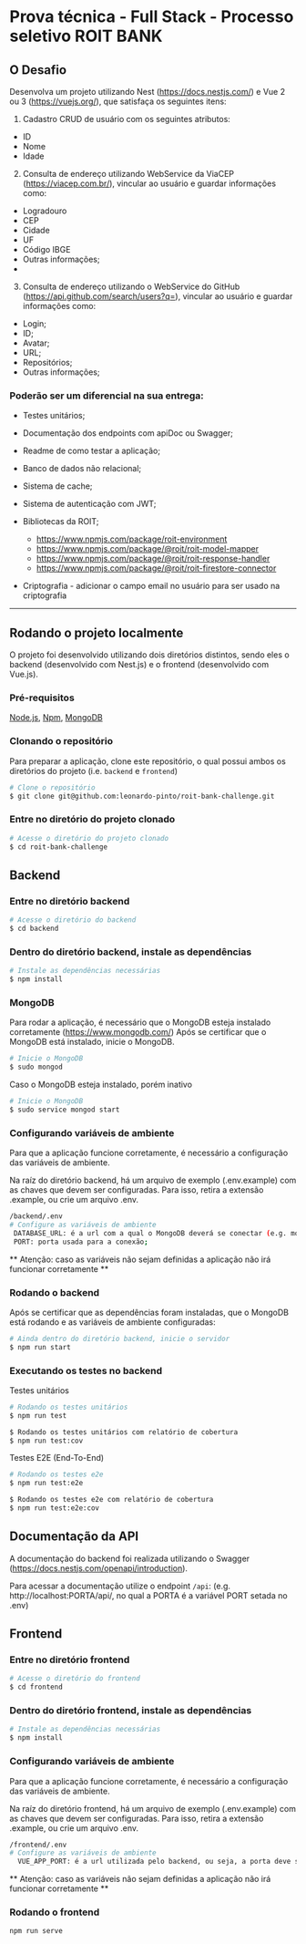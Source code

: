 # Prova técnica - Full Stack - Processo seletivo ROIT BANK

## O Desafio

Desenvolva um projeto utilizando Nest (https://docs.nestjs.com/) e Vue 2 ou 3 (https://vuejs.org/), que satisfaça os seguintes itens:

1. Cadastro CRUD de usuário com os seguintes atributos:
  - ID
  - Nome
  - Idade

2. Consulta de endereço utilizando WebService da ViaCEP (https://viacep.com.br/), vincular ao usuário e guardar informações como:
  - Logradouro
  - CEP
  - Cidade
  - UF
  - Código IBGE
  - Outras informações;
  - 
3. Consulta de endereço utilizando o WebService do GitHub (https://api.github.com/search/users?q=<USERNAME>), vincular ao usuário e guardar informações como:
  - Login;
  - ID;
  - Avatar;
  - URL;
  - Repositórios;
  - Outras informações;
  
### Poderão ser um diferencial na sua entrega:
  - Testes unitários;
  - Documentação dos endpoints com apiDoc ou Swagger;
  - Readme de como testar a aplicação;
  - Banco de dados não relacional;
  - Sistema de cache;
  - Sistema de autenticação com JWT;
  - Bibliotecas da ROIT;
      - https://www.npmjs.com/package/roit-environment
      - https://www.npmjs.com/package/@roit/roit-model-mapper
      - https://www.npmjs.com/package/@roit/roit-response-handler
      - https://www.npmjs.com/package/@roit/roit-firestore-connector

  - Criptografia - adicionar o campo email no usuário para ser usado na criptografia
  ---
 
  ## Rodando o projeto localmente
  O projeto foi desenvolvido utilizando dois diretórios distintos, sendo eles o backend (desenvolvido com Nest.js) e o frontend (desenvolvido com Vue.js).
  
  ### Pré-requisitos
   [Node.js](https://nodejs.org/en/), [Npm](https://www.npmjs.com/), [MongoDB](https://www.mongodb.com/) 
  
  ### Clonando o repositório
  Para preparar a aplicação, clone este repositório, o qual possui ambos os diretórios do projeto (i.e. `backend` e `frontend`)
  
  ````bash
  # Clone o repositório
  $ git clone git@github.com:leonardo-pinto/roit-bank-challenge.git
  ````
  
  ### Entre no diretório do projeto clonado
  
  ````bash
  # Acesse o diretório do projeto clonado
  $ cd roit-bank-challenge
  ````
  
  ## Backend
  ### Entre no diretório backend
  
   ````bash
  # Acesse o diretório do backend
  $ cd backend
  ````
  
  ### Dentro do diretório backend, instale as dependências
  ````bash
  # Instale as dependências necessárias
  $ npm install
  ````
  
  ### MongoDB
  Para rodar a aplicação, é necessário que o MongoDB esteja instalado corretamente (https://www.mongodb.com/) 
  Após se certificar que o MongoDB está instalado, inicie o MongoDB.
  
  ```bash
  # Inicie o MongoDB
  $ sudo mongod
  ```
  
  Caso o MongoDB esteja instalado, porém inativo
    
  ```bash
  # Inicie o MongoDB
  $ sudo service mongod start
  ```
  
  ### Configurando variáveis de ambiente
  Para que a aplicação funcione corretamente, é necessário a configuração das variáveis de ambiente.
  
  Na raíz do diretório backend, há um arquivo de exemplo (.env.example) com as chaves que devem ser configuradas.
  Para isso, retira a extensão .example, ou crie um arquivo .env.
  
  ```bash
  /backend/.env
  # Configure as variáveis de ambiente
   DATABASE_URL: é a url com a qual o MongoDB deverá se conectar (e.g. mongodb://localhost/roit-challenge);
   PORT: porta usada para a conexão;
  ```
  
  ** Atenção: caso as variáveis não sejam definidas a aplicação não irá funcionar corretamente **
  
  ### Rodando o backend
  Após se certificar que as dependências foram instaladas, que o MongoDB está rodando e as variáveis de ambiente configuradas:
  
   ```bash
  # Ainda dentro do diretório backend, inicie o servidor
  $ npm run start
  ```
  ### Executando os testes no backend
  
  Testes unitários
   ```bash
  # Rodando os testes unitários
  $ npm run test
  
  $ Rodando os testes unitários com relatório de cobertura
  $ npm run test:cov
  ```
  
  Testes E2E (End-To-End)
   ```bash
  # Rodando os testes e2e
  $ npm run test:e2e
  
  $ Rodando os testes e2e com relatório de cobertura
  $ npm run test:e2e:cov
  ```
  
  ## Documentação da API
  A documentação do backend foi realizada utilizando o Swagger (https://docs.nestjs.com/openapi/introduction).
  
  Para acessar a documentação utilize o endpoint `/api`: (e.g. http://localhost:PORTA/api/, no qual a PORTA é a variável PORT setada no .env) 
 
  ## Frontend
  ### Entre no diretório frontend
  
  ````bash
  # Acesse o diretório do frontend
  $ cd frontend
  ````
  
  ### Dentro do diretório frontend, instale as dependências
  ````bash
  # Instale as dependências necessárias
  $ npm install
  ````
  
  ### Configurando variáveis de ambiente
  Para que a aplicação funcione corretamente, é necessário a configuração das variáveis de ambiente.
  
  Na raíz do diretório frontend, há um arquivo de exemplo (.env.example) com as chaves que devem ser configuradas.
  Para isso, retira a extensão .example, ou crie um arquivo .env.
  
  ```bash
  /frontend/.env
  # Configure as variáveis de ambiente
    VUE_APP_PORT: é a url utilizada pelo backend, ou seja, a porta deve ser a mesma configurada no backend;
  ```
  
  ** Atenção: caso as variáveis não sejam definidas a aplicação não irá funcionar corretamente **
  
  ### Rodando o frontend
  ```bash
  npm run serve
  ```
  
  
  
  


